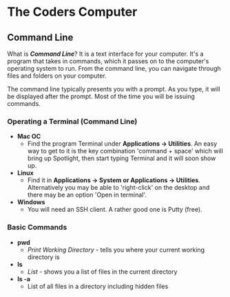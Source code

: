 # The Coders Computer

## Command Line

What is **_Command Line_**? It is a text interface for your computer.
It's a program that takes in commands, which it passes on to the computer's operating system to run. From the command line, you can navigate
through files and folders on your computer.

The command line typically presents you with a prompt. As you type, it will be displayed after the prompt. Most of the time you will be issuing commands.

### Operating a Terminal (Command Line)

- **Mac OC**
    - Find the program Terminal under **Applications -> Utilities**. An easy way to get to it is the key combination 'command + space' which will bring up Spotlight, then start typing Terminal and it will soon show up.
- **Linux**
    - Find it in **Applications -> System or Applications -> Utilities**. Alternatively you may be able to 'right-click' on the desktop and there may be an option 'Open in terminal'.
- **Windows**
    - You will need an SSH client. A rather good one is Putty (free).
    
 ### Basic Commands
 
 - **pwd**
     - _Print Working Directory_ - tells you where your current working directory is
 - **ls**
     - _List_ - shows you a list of files in the current directory
 - **ls -a**
     - List of all files in a directory including hidden files
 


